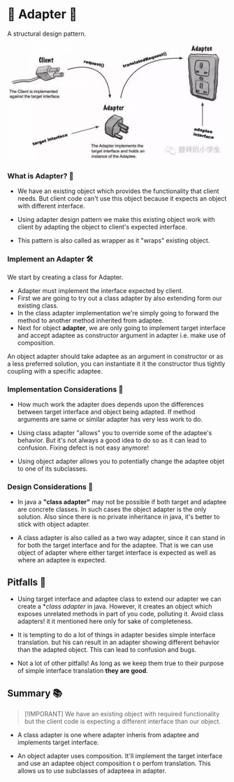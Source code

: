 # 🧭 Adapter 🧭

A structural design pattern.

<img src="assets/adapter.jpg" alt="Adapter Design Pattern"/>

### What is Adapter? 🤔

- We have an existing object which provides the functionality that client needs. But client code can't use this object because it expects an object with different interface.

- Using adapter design pattern we make this existing object work with client by adapting the object to client's expected interface.

- This pattern is also called as wrapper as it "wraps" existing object.

### Implement an Adapter 🛠

We start by creating a class for Adapter.

- Adapter must implement the interface expected by client.
- First we are going to try out a class adapter by also extending form our existing class.
- In the class adapter implementation we're simply going to forward the method to another method inherited from adaptee.
- Next for object **adapter**, we are only going to implement target interface and accept adaptee as constructor argument in adapter i.e. make use of composition.

An object adapter should take adaptee as an argument in constructor or as a less preferred solution, you can instantiate it it the constructor thus tightly coupling with a specific adaptee.

### Implementation Considerations 🌟

- How much work the adapter does depends upon the differences between target interface and object being adapted. If method arguments are same or similar adapter has very less work to do.

- Using class adapter "allows" you to override some of the adaptee's behavior. But it's not always a good idea to do so as it can lead to confusion. Fixing defect is not easy anymore!

- Using object adapter allows you to potentially change the adaptee objet to one of its subclasses.

### Design Considerations 🌟

- In java a **"class adapter"** may not be possible if both target and adaptee are concrete classes. In such cases the object adapter is the only solution. Also since there is no private inheritance in java, it's better to stick with object adapter.

- A class adapter is also called as a two way adapter, since it can stand in for both the target interface and for the adaptee. That is we can use object of adapter where either target interface is expected as well as where an adaptee is expected.

## Pitfalls 🚧

- Using target interface and adaptee class to extend our adapter we can create a \*_class adapter_ in java. However, it creates an object which exposes unrelated methods in part of you code, polluting it. Avoid class adapters! it it mentioned here only for sake of completeness.

- It is tempting to do a lot of things in adapter besides simple interface translation. but his can result in an adapter showing different behavior than the adapted object. This can lead to confusion and bugs.

* Not a lot of other pitfalls! As long as we keep them true to their purpose of simple interface translation **they are good**.

## Summary 📚

> [!IMPORANT]
> We have an existing object with required functionality but the client code is expecting a different interface than our object.

- A class adapter is one where adapter inheris from adaptee and implements target interface.

- An object adapter uses composition. It'll implement the target interface and use an adaptee object composition t o perfom translation. This allows us to use subclasses of adapteea in adapter.
